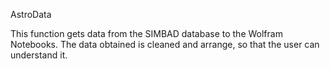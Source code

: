 AstroData

This function gets data from the SIMBAD database to the Wolfram Notebooks.
The data obtained is cleaned and arrange, so that the user can understand it.
